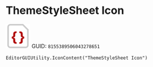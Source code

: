 # ThemeStyleSheet Icon
![](/img/ThemeStyleSheet%20Icon.png)
GUID: `8155389506043278651`
```
EditorGUIUtility.IconContent("ThemeStyleSheet Icon")
```
